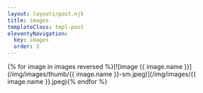 ```yaml
---
layout: layouts/post.njk
title: images
templateClass: tmpl-post
eleventyNavigation:
  key: images
  order: 3
---
```


{% for image in images reversed %}[![image {{ image.name }}](/img/images/thumb/{{ image.name }}-sm.jpeg)](/img/images/{{ image.name }}.jpeg){% endfor %}


